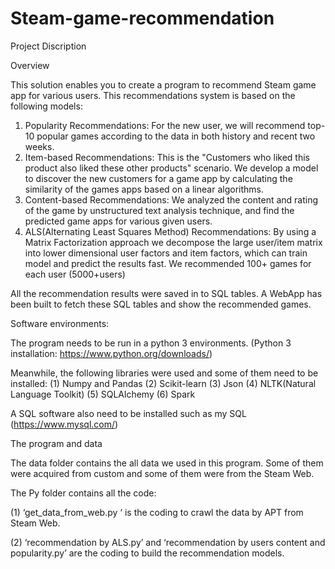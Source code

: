 # Steam-game-recommendation
Project Discription

Overview

This solution enables you to create a program to recommend Steam game app for various users. This recommendations system is based on the following models:
1.	Popularity Recommendations: For the new user, we will recommend top-10 popular games according to the data in both history and recent two weeks. 
2.	Item-based Recommendations: This is the "Customers who liked this product also liked these other products" scenario. We develop a model to discover the new customers for a game app by calculating the similarity of the games apps based on a linear algorithms.
3.	Content-based Recommendations: We analyzed the content and rating of the game by unstructured text analysis technique, and find the predicted game apps for various given users.
4.	ALS(Alternating Least Squares Method) Recommendations: By using a Matrix Factorization approach we decompose the large user/item matrix into lower dimensional user factors and item factors, which can train model and predict the results fast. We recommended 100+ games for each user (5000+users) 

All the recommendation results were saved in to SQL tables.  A WebApp has been built to fetch these SQL tables and show the recommended games. 
 
Software environments:

The program needs to be run in a python 3 environments. (Python 3 installation: https://www.python.org/downloads/) 

Meanwhile, the following libraries were used and some of them need to be installed:
(1)	Numpy and Pandas
(2)	Scikit-learn
(3)	Json
(4)	NLTK(Natural Language Toolkit)
(5)	SQLAlchemy
(6)	Spark

A SQL software also need to be installed such as my SQL (https://www.mysql.com/)

The program and data

The data folder contains the all data we used in this program. Some of them were acquired from custom and some of them were from the Steam Web. 

The Py folder contains all the code: 

(1)	‘get_data_from_web.py ‘ is the coding to crawl the data by APT from Steam Web.

(2)	‘recommendation by ALS.py’ and ‘recommendation by users content and popularity.py’ are the coding to build the recommendation models. 

